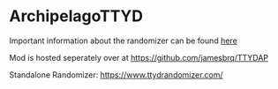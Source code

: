 # ArchipelagoTTYD

Important information about the randomizer can be found [here](https://github.com/jamesbrq/ArchipelagoTTYD/blob/main/docs/en_Paper%20Mario%20The%20Thousand-Year%20Door.md)

Mod is hosted seperately over at https://github.com/jamesbrq/TTYDAP

Standalone Randomizer: https://www.ttydrandomizer.com/
